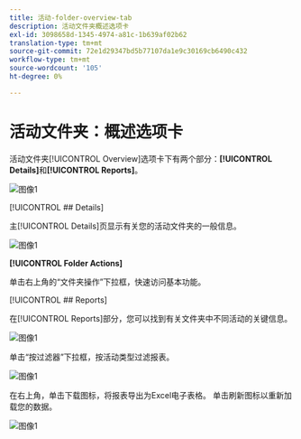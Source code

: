```yaml
---
title: 活动-folder-overview-tab
description: 活动文件夹概述选项卡
exl-id: 3098658d-1345-4974-a81c-1b639af02b62
translation-type: tm+mt
source-git-commit: 72e1d29347bd5b77107da1e9c30169cb6490c432
workflow-type: tm+mt
source-wordcount: '105'
ht-degree: 0%

---
```


# 活动文件夹：概述选项卡

活动文件夹[!UICONTROL Overview]选项卡下有两个部分：**[!UICONTROL Details]**&#x200B;和&#x200B;**[!UICONTROL Reports]**。

![图像1](/help/sky/assets/campaign-folders/campaign-folder-overview-tab/campaign-folder-overview-tab-1.png)

[!UICONTROL ## Details]

主[!UICONTROL Details]页显示有关您的活动文件夹的一般信息。

![图像1](/help/sky/assets/campaign-folders/campaign-folder-overview-tab/campaign-folder-overview-tab-2.png)

**[!UICONTROL Folder Actions]**

单击右上角的“文件夹操作”下拉框，快速访问基本功能。

[!UICONTROL ## Reports]

在[!UICONTROL Reports]部分，您可以找到有关文件夹中不同活动的关键信息。

![图像1](/help/sky/assets/campaign-folders/campaign-folder-overview-tab/campaign-folder-overview-tab-3.png)

单击“按过滤器”下拉框，按活动类型过滤报表。

![图像1](/help/sky/assets/campaign-folders/campaign-folder-overview-tab/campaign-folder-overview-tab-4.png)

在右上角，单击下载图标，将报表导出为Excel电子表格。 单击刷新图标以重新加载您的数据。

![图像1](/help/sky/assets/campaign-folders/campaign-folder-overview-tab/campaign-folder-overview-tab-5.png)

